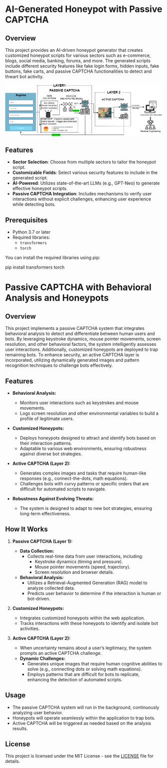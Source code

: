# AI-Generated Honeypot with Passive CAPTCHA

## Overview

This project provides an AI-driven honeypot generator that creates customized honeypot scripts for various sectors such as e-commerce, blogs, social media, banking, forums, and more. The generated scripts include different security features like fake login forms, hidden inputs, fake buttons, fake carts, and passive CAPTCHA functionalities to detect and thwart bot activity.

<img src="KPR Zoeo.png">

## Features

- **Sector Selection**: Choose from multiple sectors to tailor the honeypot script.
- **Customizable Fields**: Select various security features to include in the generated script.
- **AI-Powered**: Utilizes state-of-the-art LLMs (e.g., GPT-Neo) to generate effective honeypot scripts.
- **Passive CAPTCHA Integration**: Includes mechanisms to verify user interactions without explicit challenges, enhancing user experience while detecting bots.

## Prerequisites

- Python 3.7 or later
- Required libraries:
  - `transformers`
  - `torch`

You can install the required libraries using pip:

pip install transformers torch


# Passive CAPTCHA with Behavioral Analysis and Honeypots

## Overview

This project implements a passive CAPTCHA system that integrates behavioral analysis to detect and differentiate between human users and bots. By leveraging keystroke dynamics, mouse pointer movements, screen resolution, and other behavioral factors, the system intelligently assesses user interactions. Additionally, customized honeypots are deployed to trap remaining bots. To enhance security, an active CAPTCHA layer is incorporated, utilizing dynamically generated images and pattern recognition techniques to challenge bots effectively.

## Features

- **Behavioral Analysis:** 
  - Monitors user interactions such as keystrokes and mouse movements.
  - Logs screen resolution and other environmental variables to build a profile of legitimate users.

- **Customized Honeypots:** 
  - Deploys honeypots designed to attract and identify bots based on their interaction patterns.
  - Adaptable to various web environments, ensuring robustness against diverse bot strategies.

- **Active CAPTCHA (Layer 2):** 
  - Generates complex images and tasks that require human-like responses (e.g., connect-the-dots, math equations).
  - Challenges bots with curvy patterns or specific orders that are difficult for automated scripts to navigate.
  
- **Robustness Against Evolving Threats:**
  - The system is designed to adapt to new bot strategies, ensuring long-term effectiveness.

## How It Works

1. **Passive CAPTCHA (Layer 1):**
   - **Data Collection:** 
     - Collects real-time data from user interactions, including:
       - Keystroke dynamics (timing and pressure).
       - Mouse pointer movements (speed, trajectory).
       - Screen resolution and browser details.
   - **Behavioral Analysis:**
     - Utilizes a Retrieval-Augmented Generation (RAG) model to analyze collected data.
     - Predicts user behavior to determine if the interaction is human or bot-driven.

2. **Customized Honeypots:**
   - Integrates customized honeypots within the web application.
   - Tracks interactions with these honeypots to identify and isolate bot activities.

3. **Active CAPTCHA (Layer 2):**
   - When uncertainty remains about a user’s legitimacy, the system prompts an active CAPTCHA challenge.
   - **Dynamic Challenges:**
     - Generates unique images that require human cognitive abilities to solve (e.g., connecting dots or solving math equations).
     - Employs patterns that are difficult for bots to replicate, enhancing the detection of automated scripts.


## Usage

- The passive CAPTCHA system will run in the background, continuously analyzing user behavior.
- Honeypots will operate seamlessly within the application to trap bots.
- Active CAPTCHA will be triggered as needed based on the analysis results.

## License

This project is licensed under the MIT License - see the [LICENSE](LICENSE) file for details.

